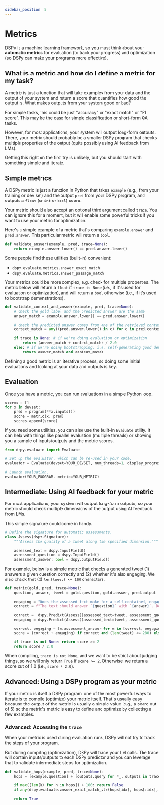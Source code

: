 ```yaml
---
sidebar_position: 5
---
```


# Metrics

DSPy is a machine learning framework, so you must think about your **automatic metrics** for evaluation (to track your progress) and optimization (so DSPy can make your programs more effective).


## What is a metric and how do I define a metric for my task?

A metric is just a function that will take examples from your data and the output of your system and return a score that quantifies how good the output is. What makes outputs from your system good or bad?

For simple tasks, this could be just "accuracy" or "exact match" or "F1 score". This may be the case for simple classification or short-form QA tasks.

However, for most applications, your system will output long-form outputs. There, your metric should probably be a smaller DSPy program that checks multiple properties of the output (quite possibly using AI feedback from LMs).

Getting this right on the first try is unlikely, but you should start with something simple and iterate.


## Simple metrics

A DSPy metric is just a function in Python that takes `example` (e.g., from your training or dev set) and the output `pred` from your DSPy program, and outputs a `float` (or `int` or `bool`) score.

Your metric should also accept an optional third argument called `trace`. You can ignore this for a moment, but it will enable some powerful tricks if you want to use your metric for optimization.

Here's a simple example of a metric that's comparing `example.answer` and `pred.answer`. This particular metric will return a `bool`.

```python
def validate_answer(example, pred, trace=None):
    return example.answer.lower() == pred.answer.lower()
```

Some people find these utilities (built-in) convenient:

- `dspy.evaluate.metrics.answer_exact_match`
- `dspy.evaluate.metrics.answer_passage_match`

Your metrics could be more complex, e.g. check for multiple properties. The metric below will return a `float` if `trace is None` (i.e., if it's used for evaluation or optimization), and will return a `bool` otherwise (i.e., if it's used to bootstrap demonstrations).

```python
def validate_context_and_answer(example, pred, trace=None):
    # check the gold label and the predicted answer are the same
    answer_match = example.answer.lower() == pred.answer.lower()

    # check the predicted answer comes from one of the retrieved contexts
    context_match = any((pred.answer.lower() in c) for c in pred.context)

    if trace is None: # if we're doing evaluation or optimization
        return (answer_match + context_match) / 2.0
    else: # if we're doing bootstrapping, i.e. self-generating good demonstrations of each step
        return answer_match and context_match
```

Defining a good metric is an iterative process, so doing some initial evaluations and looking at your data and outputs is key.


## Evaluation

Once you have a metric, you can run evaluations in a simple Python loop.

```python
scores = []
for x in devset:
    pred = program(**x.inputs())
    score = metric(x, pred)
    scores.append(score)
```

If you need some utilities, you can also use the built-in `Evaluate` utility. It can help with things like parallel evaluation (multiple threads) or showing you a sample of inputs/outputs and the metric scores.

```python
from dspy.evaluate import Evaluate

# Set up the evaluator, which can be re-used in your code.
evaluator = Evaluate(devset=YOUR_DEVSET, num_threads=1, display_progress=True, display_table=5)

# Launch evaluation.
evaluator(YOUR_PROGRAM, metric=YOUR_METRIC)
```


## Intermediate: Using AI feedback for your metric

For most applications, your system will output long-form outputs, so your metric should check multiple dimensions of the output using AI feedback from LMs.

This simple signature could come in handy.

```python
# Define the signature for automatic assessments.
class Assess(dspy.Signature):
    """Assess the quality of a tweet along the specified dimension."""

    assessed_text = dspy.InputField()
    assessment_question = dspy.InputField()
    assessment_answer: bool = dspy.OutputField()
```

For example, below is a simple metric that checks a generated tweet (1) answers a given question correctly and (2) whether it's also engaging. We also check that (3) `len(tweet) <= 280` characters.

```python
def metric(gold, pred, trace=None):
    question, answer, tweet = gold.question, gold.answer, pred.output

    engaging = "Does the assessed text make for a self-contained, engaging tweet?"
    correct = f"The text should answer `{question}` with `{answer}`. Does the assessed text contain this answer?"

    correct =  dspy.Predict(Assess)(assessed_text=tweet, assessment_question=correct)
    engaging = dspy.Predict(Assess)(assessed_text=tweet, assessment_question=engaging)

    correct, engaging = [m.assessment_answer for m in [correct, engaging]]
    score = (correct + engaging) if correct and (len(tweet) <= 280) else 0

    if trace is not None: return score >= 2
    return score / 2.0
```

When compiling, `trace is not None`, and we want to be strict about judging things, so we will only return `True` if `score >= 2`. Otherwise, we return a score out of 1.0 (i.e., `score / 2.0`).


## Advanced: Using a DSPy program as your metric

If your metric is itself a DSPy program, one of the most powerful ways to iterate is to compile (optimize) your metric itself. That's usually easy because the output of the metric is usually a simple value (e.g., a score out of 5) so the metric's metric is easy to define and optimize by collecting a few examples.



### Advanced: Accessing the `trace`

When your metric is used during evaluation runs, DSPy will not try to track the steps of your program.

But during compiling (optimization), DSPy will trace your LM calls. The trace will contain inputs/outputs to each DSPy predictor and you can leverage that to validate intermediate steps for optimization.


```python
def validate_hops(example, pred, trace=None):
    hops = [example.question] + [outputs.query for *_, outputs in trace if 'query' in outputs]

    if max([len(h) for h in hops]) > 100: return False
    if any(dspy.evaluate.answer_exact_match_str(hops[idx], hops[:idx], frac=0.8) for idx in range(2, len(hops))): return False

    return True
```
